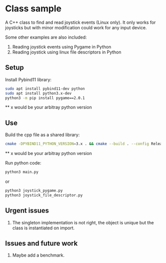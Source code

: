 # Class sample

A C++ class to find and read joystick events (Linux only). It only works for joysticks but with minor modification could work for any input device.

Some other examples are also included:
1. Reading joystick events using Pygame in Python
2. Reading joystick using linux file descriptors in Python

## Setup

Install Pybind11 library:
```bash
sudo apt install pybind11-dev python
sudo apt install python3.x-dev
python3 -m pip install pygame==2.0.1
```

** x would be your arbitray python version

## Use

Build the cpp file as a shared library:
```bash
cmake -DPYBIND11_PYTHON_VERSION=3.x . && cmake --build . --config Release
```

** x would be your arbitray python version

Run python code:
```bash
python3 main.py
```
or
```bash
python3 joystick_pygame.py
python3 joystick_file_descriptor.py
```



## Urgent issues
1. The singleton implementation is not right, the object is unique but the class is instantiated on import.


## Issues and future work
1. Maybe add a benchmark.
